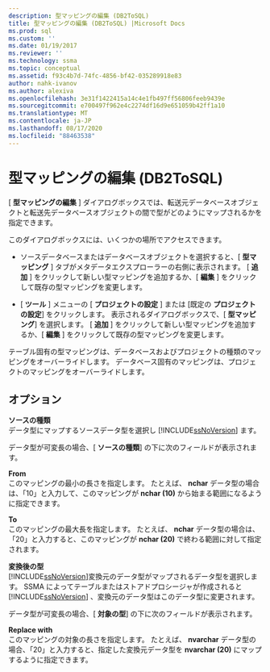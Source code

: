 ```yaml
---
description: 型マッピングの編集 (DB2ToSQL)
title: 型マッピングの編集 (DB2ToSQL) |Microsoft Docs
ms.prod: sql
ms.custom: ''
ms.date: 01/19/2017
ms.reviewer: ''
ms.technology: ssma
ms.topic: conceptual
ms.assetid: f93c4b7d-74fc-4856-bf42-035289918e83
author: nahk-ivanov
ms.author: alexiva
ms.openlocfilehash: 3e31f1422415a14c4e1fb497ff56806feeb9439e
ms.sourcegitcommit: e700497f962e4c2274df16d9e651059b42ff1a10
ms.translationtype: MT
ms.contentlocale: ja-JP
ms.lasthandoff: 08/17/2020
ms.locfileid: "88463538"
---
```

# <a name="edit-type-mapping-db2tosql"></a>型マッピングの編集 (DB2ToSQL)
[ **型マッピングの編集** ] ダイアログボックスでは、転送元データベースオブジェクトと転送先データベースオブジェクトの間で型がどのようにマップされるかを指定できます。  
  
このダイアログボックスには、いくつかの場所でアクセスできます。  
  
-   ソースデータベースまたはデータベースオブジェクトを選択すると、[ **型マッピング** ] タブがメタデータエクスプローラーの右側に表示されます。 [ **追加** ] をクリックして新しい型マッピングを追加するか、[ **編集** ] をクリックして既存の型マッピングを変更します。  
  
-   [ **ツール** ] メニューの [ **プロジェクトの設定** ] または [既定の **プロジェクトの設定**] をクリックします。 表示されるダイアログボックスで、[ **型マッピング**] を選択します。 [ **追加** ] をクリックして新しい型マッピングを追加するか、[ **編集** ] をクリックして既存の型マッピングを変更します。  
  
テーブル固有の型マッピングは、データベースおよびプロジェクトの種類のマッピングをオーバーライドします。 データベース固有のマッピングは、プロジェクトのマッピングをオーバーライドします。  
  
## <a name="options"></a>オプション  
**ソースの種類**  
データ型にマップするソースデータ型を選択し [!INCLUDE[ssNoVersion](../../includes/ssnoversion-md.md)] ます。  
  
データ型が可変長の場合、[ **ソースの種類**] の下に次のフィールドが表示されます。  
  
**From**  
このマッピングの最小の長さを指定します。 たとえば、 **nchar** データ型の場合は、「10」と入力して、このマッピングが **nchar (10)** から始まる範囲になるように指定できます。  
  
**To**  
このマッピングの最大長を指定します。 たとえば、 **nchar** データ型の場合は、「20」と入力すると、このマッピングが **nchar (20)** で終わる範囲に対して指定されます。  
  
**変換後の型**  
[!INCLUDE[ssNoVersion](../../includes/ssnoversion-md.md)]変換元のデータ型がマップされるデータ型を選択します。 SSMA によってテーブルまたはストアドプロシージャが作成されると [!INCLUDE[ssNoVersion](../../includes/ssnoversion-md.md)] 、変換元のデータ型はこのデータ型に変更されます。  
  
データ型が可変長の場合、[ **対象の型**] の下に次のフィールドが表示されます。  
  
**Replace with**  
このマッピングの対象の長さを指定します。 たとえば、 **nvarchar** データ型の場合、「20」と入力すると、指定した変換元データ型を **nvarchar (20)** にマップするように指定できます。  
  
